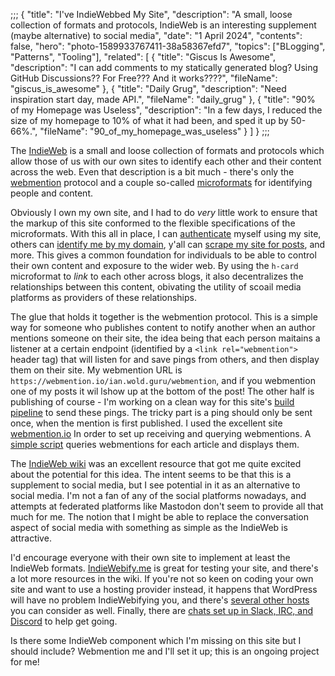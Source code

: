 ;;;
{
	"title": "I've IndieWebbed My Site",
	"description": "A small, loose collection of formats and protocols, IndieWeb is an interesting supplement (maybe alternative) to social media",
	"date": "1 April 2024",
	"contents": false,
	"hero": "photo-1589933767411-38a58367efd7",
    "topics": ["BLogging", "Patterns", "Tooling"],
    "related": [
		{ "title": "Giscus Is Awesome", "description": "I can add comments to my statically generated blog? Using GitHub Discussions?? For Free??? And it works????", "fileName": "giscus_is_awesome" },
		{ "title": "Daily Grug", "description": "Need inspiration start day, made API.", "fileName": "daily_grug" },
		{ "title": "90% of my Homepage was Useless", "description": "In a few days, I reduced the size of my homepage to 10% of what it had been, and sped it up by 50-66%.", "fileName": "90_of_my_homepage_was_useless" }
    ]
}
;;;

The [IndieWeb](https://indieweb.org/) is a small and loose collection of formats and protocols which allow those of us with our own sites to identify each other and their content across the web. Even that description is a bit much - there's only the [webmention](https://webmention.net/) protocol and a couple so-called [microformats](https://indieweb.org/microformats) for identifying people and content.

Obviously I own my own site, and I had to do _very_ little work to ensure that the markup of this site conformed to the flexible specifications of the microformats. With this all in place, I can [authenticate](https://indieweb.org/IndieAuth) myself using my site, others can [identify me by my domain](https://indieweb.org/h-card), y'all can [scrape my site for posts](https://indieweb.org/h-entry), and more. This gives a common foundation for individuals to be able to control their own content and exposure to the wider web. By using the `h-card` microformat to _link_ to each other across blogs, it also decentralizes the relationships between this content, obivating the utility of scoail media platforms as providers of these relationships.

The glue that holds it together is the webmention protocol. This is a simple way for someone who publishes content to notify another when an author mentions someone on their site, the idea being that each person maitains a listener at a certain endpoint (identified by a `<link rel="webmention">` header tag) that will listen for and save pings from others, and then display them on their site. My webmention URL is `https://webmention.io/ian.wold.guru/webmention`, and if you webmention one of my posts it wil lshow up at the bottom of the post! The other half is publishing of course - I'm working on a clean way for this site's [build pipeline](https://github.com/IanWold/ianwold.github.io/blob/master/.github/workflows/build.yml) to send these pings. The tricky part is a ping should only be sent once, when the mention is first published. I used the excellent site [webmention.io](https://webmention.io) In order to set up receiving and querying webmentions. A [simple script](https://github.com/IanWold/ianwold.github.io/commit/8e16adb457ee367c159635f66710c82363e8b4a9) queries webmentions for each article and displays them.

The [IndieWeb wiki](https://indieweb.org/) was an excellent resource that got me quite excited about the potential for this idea. The intent seems to be that this is a supplement to social media, but I see potential in it as an alternative to social media. I'm not a fan of any of the social platforms nowadays, and attempts at federated platforms like Mastodon don't seem to provide all that much for me. The notion that I might be able to replace the conversation aspect of social media with something as simple as the IndieWeb is attractive.

I'd encourage everyone with their own site to implement at least the IndieWeb formats. [IndieWebify.me](https://indiewebify.me/) is great for testing your site, and there's a lot more resources in the wiki. If you're not so keen on coding your own site and want to use a hosting provider instead, it happens that WordPress will have no problem IndieWebifying you, and there's [several other hosts](https://indieweb.org/web_hosting) you can consider as well. Finally, there are [chats set up in Slack, IRC, and Discord](https://indieweb.org/discuss) to help get going.

Is there some IndieWeb component which I'm missing on this site but I should include? Webmention me and I'll set it up; this is an ongoing project for me!